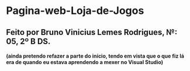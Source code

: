 # Pagina-web-Loja-de-Jogos

## Feito por Bruno Vinicius Lemes Rodrigues, №: 05, 2º B DS. 

#### (ainda pretendo refazer a parte do início, tendo em vista que o que fiz lá era de quando eu estava aprendendo a mexer no Visual Studio)
